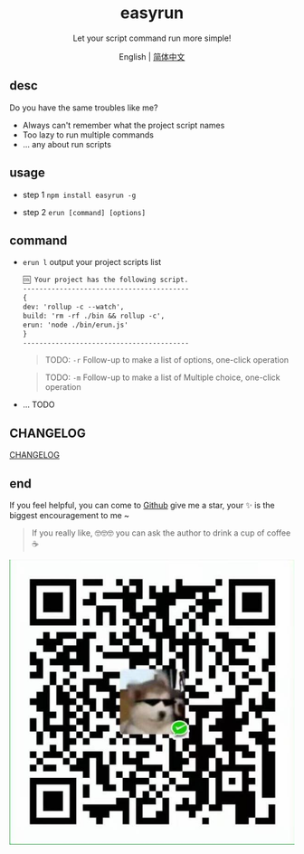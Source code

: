 <h1 align="center">easyrun</h1>

<div align="center">
Let your script command run more simple!

English | [简体中文](./README-zh_CN.md)

</div>

## desc

Do you have the same troubles like me?

-   Always can't remember what the project script names
-   Too lazy to run multiple commands
-   ... any about run scripts

## usage

-   step 1
    `npm install easyrun -g`

-   step 2
    `erun [command] [options]`

## command

-   `erun l`
    output your project scripts list

    ```
    🆒 Your project has the following script.
    -----------------------------------------
    {
    dev: 'rollup -c --watch',
    build: 'rm -rf ./bin && rollup -c',
    erun: 'node ./bin/erun.js'
    }
    -----------------------------------------
    ```

    > TODO: `-r` Follow-up to make a list of options, one-click operation

    > TODO: `-m` Follow-up to make a list of Multiple choice, one-click operation

-   ... TODO

## CHANGELOG

[CHANGELOG](./CHANGELOG.md)

## end

If you feel helpful, you can come to [Github](https://github.com/liuarui/easyrun) give me a star, your ✨ is the biggest encouragement to me ~

> If you really like, 🤓🤓🤓 you can ask the author to drink a cup of coffee☕️

 <img src="./coffee.jpg" alt="coffee" style="width:60px height:60px;" />
